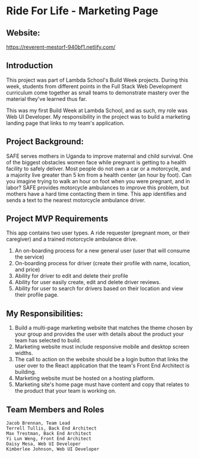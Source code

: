 # Ride For Life - Marketing Page

## Website:
https://reverent-mestorf-940bf1.netlify.com/

## Introduction
This project was part of Lambda School's Build Week projects.  During this week, students from different points in the Full Stack Web Development curriculum come together as small teams to demonstrate mastery over the material they've learned thus far.

This was my first Build Week at Lambda School, and as such, my role was Web UI Developer.  My responsibility in the project was to build a marketing landing page that links to my team's application.

## Project Background:

SAFE serves mothers in Uganda to improve maternal and child survival.  One of the biggest obstacles women face while pregnant is getting to a health facility to safely deliver. Most people do not own a car or a motorcycle, and a majority live greater than 5 km from a health center (an hour by foot). Can you imagine trying to walk an hour on foot when you were pregnant, and in labor? SAFE provides motorcycle ambulances to improve this problem, but mothers have a hard time contacting them in time. This app identifies and sends a text to the nearest motorcycle ambulance driver.

## Project MVP Requirements

This app contains two user types. A ride requester (pregnant mom, or their caregiver) and a trained motorcycle ambulance drive.

1. An on-boarding process for a new general user (user that will consume the service)
2. On-boarding process for driver (create their profile with name, location, and price)
3. Ability for driver to edit and delete their profile
4. Ability for user easily create, edit and delete driver reviews.
5. Ability for user to search for drivers based on their location and view their profile page.

## My Responsibilities:

1. Build a multi-page marketing website that matches the theme chosen by your group and provides the user with details about the product your team has selected to build.
2. Marketing website must include responsive mobile and desktop screen widths.
3. The call to action on the website should be a login button that links the user over to the React application that the team's Front End Architect is building.
4. Marketing website must be hosted on a hosting platform.
5. Marketing site's home page must have content and copy that relates to the product that your team is working on.

## Team Members and Roles

    Jacob Brennan, Team Lead
    Terrell Tullis, Back End Architect
    Max Trestman, Back End Architect
    Yi Lun Weng, Front End Architect
    Daisy Mesa, Web UI Developer
    Kimberlee Johnson, Web UI Developer
